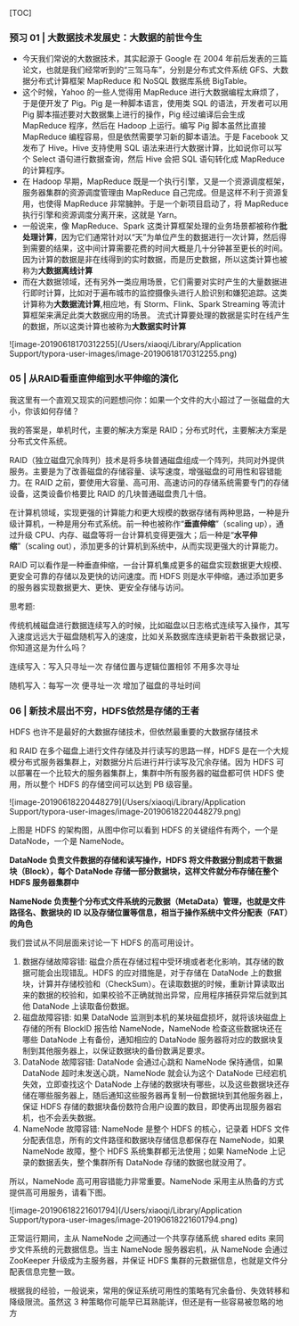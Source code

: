 [TOC]

### 预习 01 | 大数据技术发展史：大数据的前世今生

- 今天我们常说的大数据技术，其实起源于 Google 在 2004 年前后发表的三篇论文，也就是我们经常听到的“三驾马车”，分别是分布式文件系统 GFS、大数据分布式计算框架 MapReduce 和 NoSQL 数据库系统 BigTable。
- 这个时候，Yahoo 的一些人觉得用 MapReduce 进行大数据编程太麻烦了，于是便开发了 Pig。Pig 是一种脚本语言，使用类 SQL 的语法，开发者可以用 Pig 脚本描述要对大数据集上进行的操作，Pig 经过编译后会生成 MapReduce 程序，然后在 Hadoop 上运行。编写 Pig 脚本虽然比直接 MapReduce 编程容易，但是依然需要学习新的脚本语法。于是 Facebook 又发布了 Hive。Hive 支持使用 SQL 语法来进行大数据计算，比如说你可以写个 Select 语句进行数据查询，然后 Hive 会把 SQL 语句转化成 MapReduce 的计算程序。
- 在 Hadoop 早期，MapReduce 既是一个执行引擎，又是一个资源调度框架，服务器集群的资源调度管理由 MapReduce 自己完成。但是这样不利于资源复用，也使得 MapReduce 非常臃肿。于是一个新项目启动了，将 MapReduce 执行引擎和资源调度分离开来，这就是 Yarn。
- 一般说来，像 MapReduce、Spark 这类计算框架处理的业务场景都被称作**批处理计算**，因为它们通常针对以“天”为单位产生的数据进行一次计算，然后得到需要的结果，这中间计算需要花费的时间大概是几十分钟甚至更长的时间。因为计算的数据是非在线得到的实时数据，而是历史数据，所以这类计算也被称为**大数据离线计算**
- 而在大数据领域，还有另外一类应用场景，它们需要对实时产生的大量数据进行即时计算，比如对于遍布城市的监控摄像头进行人脸识别和嫌犯追踪。这类计算称为**大数据流计算**,相应地，有 Storm、Flink、Spark Streaming 等流计算框架来满足此类大数据应用的场景。 流式计算要处理的数据是实时在线产生的数据，所以这类计算也被称为**大数据实时计算**

![image-20190618170312255](/Users/xiaoqi/Library/Application Support/typora-user-images/image-20190618170312255.png)



### 05 | 从RAID看垂直伸缩到水平伸缩的演化

我这里有一个直观又现实的问题想问你：如果一个文件的大小超过了一张磁盘的大小，你该如何存储？

我的答案是，单机时代，主要的解决方案是 RAID；分布式时代，主要解决方案是分布式文件系统。

RAID（独立磁盘冗余阵列）技术是将多块普通磁盘组成一个阵列，共同对外提供服务。主要是为了改善磁盘的存储容量、读写速度，增强磁盘的可用性和容错能力。在 RAID 之前，要使用大容量、高可用、高速访问的存储系统需要专门的存储设备，这类设备价格要比 RAID 的几块普通磁盘贵几十倍。

在计算机领域，实现更强的计算能力和更大规模的数据存储有两种思路，一种是升级计算机，一种是用分布式系统。前一种也被称作“**垂直伸缩**”（scaling up），通过升级 CPU、内存、磁盘等将一台计算机变得更强大；后一种是“**水平伸缩**”（scaling out），添加更多的计算机到系统中，从而实现更强大的计算能力。

RAID 可以看作是一种垂直伸缩，一台计算机集成更多的磁盘实现数据更大规模、更安全可靠的存储以及更快的访问速度。而 HDFS 则是水平伸缩，通过添加更多的服务器实现数据更大、更快、更安全存储与访问。

思考题:

传统机械磁盘进行数据连续写入的时候，比如磁盘以日志格式连续写入操作，其写入速度远远大于磁盘随机写入的速度，比如关系数据库连续更新若干条数据记录，你知道这是为什么吗？

连续写入：写入只寻址一次 存储位置与逻辑位置相邻 不用多次寻址

随机写入：每写一次 便寻址一次 增加了磁盘的寻址时间

### 06 | 新技术层出不穷，HDFS依然是存储的王者

HDFS 也许不是最好的大数据存储技术，但依然最重要的大数据存储技术

和 RAID 在多个磁盘上进行文件存储及并行读写的思路一样，HDFS 是在一个大规模分布式服务器集群上，对数据分片后进行并行读写及冗余存储。因为 HDFS 可以部署在一个比较大的服务器集群上，集群中所有服务器的磁盘都可供 HDFS 使用，所以整个 HDFS 的存储空间可以达到 PB 级容量。

![image-20190618220448279](/Users/xiaoqi/Library/Application Support/typora-user-images/image-20190618220448279.png)

上图是 HDFS 的架构图，从图中你可以看到 HDFS 的关键组件有两个，一个是 DataNode，一个是 NameNode。

**DataNode 负责文件数据的存储和读写操作，HDFS 将文件数据分割成若干数据块（Block），每个 DataNode 存储一部分数据块，这样文件就分布存储在整个 HDFS 服务器集群中**

**NameNode 负责整个分布式文件系统的元数据（MetaData）管理，也就是文件路径名、数据块的 ID 以及存储位置等信息，相当于操作系统中文件分配表（FAT）的角色**

我们尝试从不同层面来讨论一下 HDFS 的高可用设计。

1. 数据存储故障容错: 磁盘介质在存储过程中受环境或者老化影响，其存储的数据可能会出现错乱。HDFS 的应对措施是，对于存储在 DataNode 上的数据块，计算并存储校验和（CheckSum）。在读取数据的时候，重新计算读取出来的数据的校验和，如果校验不正确就抛出异常，应用程序捕获异常后就到其他 DataNode 上读取备份数据。
2. 磁盘故障容错: 如果 DataNode 监测到本机的某块磁盘损坏，就将该块磁盘上存储的所有 BlockID 报告给 NameNode，NameNode 检查这些数据块还在哪些 DataNode 上有备份，通知相应的 DataNode 服务器将对应的数据块复制到其他服务器上，以保证数据块的备份数满足要求。
3. DataNode 故障容错: DataNode 会通过心跳和 NameNode 保持通信，如果 DataNode 超时未发送心跳，NameNode 就会认为这个 DataNode 已经宕机失效，立即查找这个 DataNode 上存储的数据块有哪些，以及这些数据块还存储在哪些服务器上，随后通知这些服务器再复制一份数据块到其他服务器上，保证 HDFS 存储的数据块备份数符合用户设置的数目，即使再出现服务器宕机，也不会丢失数据。
4. NameNode 故障容错: NameNode 是整个 HDFS 的核心，记录着 HDFS 文件分配表信息，所有的文件路径和数据块存储信息都保存在 NameNode，如果 NameNode 故障，整个 HDFS 系统集群都无法使用；如果 NameNode 上记录的数据丢失，整个集群所有 DataNode 存储的数据也就没用了。

所以，NameNode 高可用容错能力非常重要。NameNode 采用主从热备的方式提供高可用服务，请看下图。

![image-20190618221601794](/Users/xiaoqi/Library/Application Support/typora-user-images/image-20190618221601794.png)

正常运行期间，主从 NameNode 之间通过一个共享存储系统 shared edits 来同步文件系统的元数据信息。当主 NameNode 服务器宕机，从 NameNode 会通过 ZooKeeper 升级成为主服务器，并保证 HDFS 集群的元数据信息，也就是文件分配表信息完整一致。

根据我的经验，一般说来，常用的保证系统可用性的策略有冗余备份、失效转移和降级限流。虽然这 3 种策略你可能早已耳熟能详，但还是有一些容易被忽略的地方

